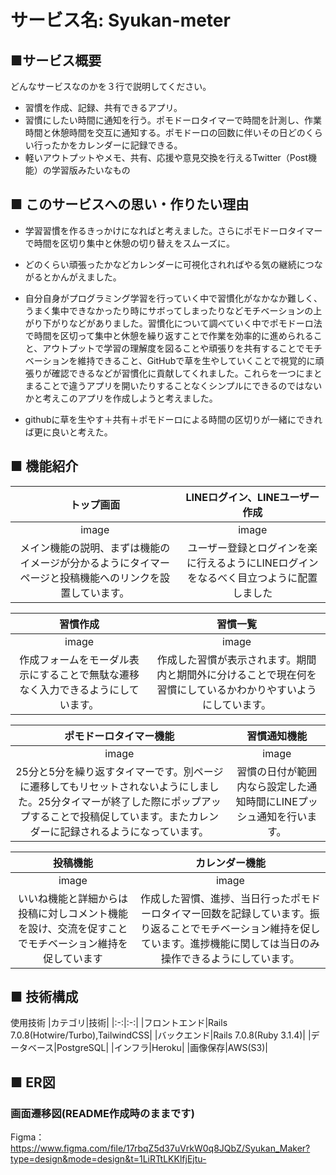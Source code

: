 # サービス名: Syukan-meter

## ■サービス概要
どんなサービスなのかを３行で説明してください。
- 習慣を作成、記録、共有できるアプリ。
- 習慣にしたい時間に通知を行う。ポモドーロタイマーで時間を計測し、作業時間と休憩時間を交互に通知する。ポモドーロの回数に伴いその日どのくらい行ったかをカレンダーに記録できる。
- 軽いアウトプットやメモ、共有、応援や意見交換を行えるTwitter（Post機能）の学習版みたいなもの

## ■ このサービスへの思い・作りたい理由
- 学習習慣を作るきっかけになればと考えました。さらにポモドーロタイマーで時間を区切り集中と休憩の切り替えをスムーズに。
- どのくらい頑張ったかなどカレンダーに可視化されればやる気の継続につながるとかんがえました。

- 自分自身がプログラミング学習を行っていく中で習慣化がなかなか難しく、うまく集中できなかったり時にサボってしまったりなどモチベーションの上がり下がりなどがありました。習慣化について調べていく中でポモドーロ法で時間を区切って集中と休憩を繰り返すことで作業を効率的に進められること、アウトプットで学習の理解度を図ることや頑張りを共有することでモチベーションを維持できること、GitHubで草を生やしていくことで視覚的に頑張りが確認できるなどが習慣化に貢献してくれました。これらを一つにまとまることで違うアプリを開いたりすることなくシンプルにできるのではないかと考えこのアプリを作成しようと考えました。
- githubに草を生やす＋共有＋ポモドーロによる時間の区切りが一緒にできれば更に良いと考えた。

## ■ 機能紹介
|トップ画面|LINEログイン、LINEユーザー作成|
|:-:|:-:|
|image|image|
|メイン機能の説明、まずは機能のイメージが分かるようにタイマーページと投稿機能へのリンクを設置しています。|ユーザー登録とログインを楽に行えるようにLINEログインをなるべく目立つように配置しました|


|習慣作成|習慣一覧|
|:-:|:-:|
|image|image|
|作成フォームをモーダル表示にすることで無駄な遷移なく入力できるようにしています。|作成した習慣が表示されます。期間内と期間外に分けることで現在何を習慣にしているかわかりやすいようにしています。|

|ポモドーロタイマー機能|習慣通知機能|
|:-:|:-:|
|image|image|
|25分と5分を繰り返すタイマーです。別ページに遷移してもリセットされないようにしました。25分タイマーが終了した際にポップアップすることで投稿促しています。またカレンダーに記録されるようになっています。|習慣の日付が範囲内なら設定した通知時間にLINEプッシュ通知を行います。|


|投稿機能|カレンダー機能|
|:-:|:-:|
|image|image|
|いいね機能と詳細からは投稿に対しコメント機能を設け、交流を促すことでモチベーション維持を促しています|作成した習慣、進捗、当日行ったポモドーロタイマー回数を記録しています。振り返ることでモチベーション維持を促しています。進捗機能に関しては当日のみ操作できるようにしています。|


## ■ 技術構成
使用技術
|カテゴリ|技術|
|:-:|:-:|
|フロントエンド|Rails 7.0.8(Hotwire/Turbo),TailwindCSS|
|バックエンド|Rails 7.0.8(Ruby 3.1.4)|
|データベース|PostgreSQL|
|インフラ|Heroku|
|画像保存|AWS(S3)|

## ■ ER図

### 画面遷移図(README作成時のままです)
Figma：https://www.figma.com/file/17rbqZ5d37uVrkW0q8JQbZ/Syukan_Maker?type=design&mode=design&t=1LiRTtLKKlfjEjtu-
